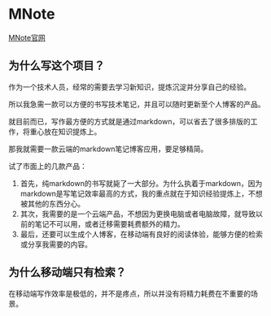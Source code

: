 # MNote
[MNote官网](https://mnote.tingkl.com)

## 为什么写这个项目？

作为一个技术人员，经常的需要去学习新知识，提炼沉淀并分享自己的经验。

所以我急需一款可以方便的书写技术笔记，并且可以随时更新至个人博客的产品。

就目前而已，写作最方便的方式就是通过markdown，可以省去了很多排版的工作，将重心放在知识提炼上。

那我就需要一款云端的markdown笔记博客应用，要足够精简。

试了市面上的几款产品：

1. 首先，纯markdown的书写就毙了一大部分。为什么执着于markdown，因为markdown是写笔记效率最高的方式，我的重点就在于知识经验提炼上，不想被其他的东西分心。
2. 其次，我需要的是一个云端产品，不想因为更换电脑或者电脑故障，就导致以前的笔记不可以用，或者迁移需要耗费额外的精力。
3. 最后，还要可以生成个人博客，在移动端有良好的阅读体验，能够方便的检索或分享我需要的内容。

## 为什么移动端只有检索？

在移动端写作效率是极低的，并不是疼点，所以并没有将精力耗费在不重要的场景。


